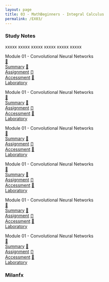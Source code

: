 ```yaml
---
layout: page
title: 03 - MathBeginners - Integral Calculus
permalink: /EX03/
---
```


<h3>Study Notes</h3>

xxxxx xxxxx xxxxx xxxxx xxxxx xxxxx

<div>
  <span class="btn spec1"><span class="btn spec2">Module 01 - Convolutional Neural Networks</span>
  <br>
  <a href="/01-MSDS-Express/EX01/M1/" class="btn icon1">📝<br>Summary</a>
  <a href="/01-MSDS-Express/EX01/M1/" class="btn icon2">📖<br>Assignment</a>
  <a href="/01-MSDS-Express/EX01/M1/" class="btn icon3">⏰<br>Accessment</a>
  <a href="/01-MSDS-Express/EX01/M1/" class="btn icon4">📂<br>Laboratory</a>
  </span>

  <span class="btn spec1"><span class="btn spec2">Module 01 - Convolutional Neural Networks</span>
  <br>
  <a href="/01-MSDS-Express/EX01/M1/" class="btn icon1">📝<br>Summary</a>
  <a href="/01-MSDS-Express/EX01/M1/" class="btn icon2">📖<br>Assignment</a>
  <a href="/01-MSDS-Express/EX01/M1/" class="btn icon3">⏰<br>Accessment</a>
  <a href="/01-MSDS-Express/EX01/M1/" class="btn icon4">📂<br>Laboratory</a>
  </span>
</div>

<div>
  <span class="btn spec1"><span class="btn spec2">Module 01 - Convolutional Neural Networks</span>
  <br>
  <a href="/01-MSDS-Express/EX01/M1/" class="btn icon1">📝<br>Summary</a>
  <a href="/01-MSDS-Express/EX01/M1/" class="btn icon2">📖<br>Assignment</a>
  <a href="/01-MSDS-Express/EX01/M1/" class="btn icon3">⏰<br>Accessment</a>
  <a href="/01-MSDS-Express/EX01/M1/" class="btn icon4">📂<br>Laboratory</a>
  </span>

  <span class="btn spec1"><span class="btn spec2">Module 01 - Convolutional Neural Networks</span>
  <br>
  <a href="/01-MSDS-Express/EX01/M1/" class="btn icon1">📝<br>Summary</a>
  <a href="/01-MSDS-Express/EX01/M1/" class="btn icon2">📖<br>Assignment</a>
  <a href="/01-MSDS-Express/EX01/M1/" class="btn icon3">⏰<br>Accessment</a>
  <a href="/01-MSDS-Express/EX01/M1/" class="btn icon4">📂<br>Laboratory</a>
  </span>
</div>

<div>
  <span class="btn spec1"><span class="btn spec2">Module 01 - Convolutional Neural Networks</span>
  <br>
  <a href="/01-MSDS-Express/EX01/M1/" class="btn icon1">📝<br>Summary</a>
  <a href="/01-MSDS-Express/EX01/M1/" class="btn icon2">📖<br>Assignment</a>
  <a href="/01-MSDS-Express/EX01/M1/" class="btn icon3">⏰<br>Accessment</a>
  <a href="/01-MSDS-Express/EX01/M1/" class="btn icon4">📂<br>Laboratory</a>
  </span>

  <span class="btn spec1"><span class="btn spec2">Module 01 - Convolutional Neural Networks</span>
  <br>
  <a href="/01-MSDS-Express/EX01/M1/" class="btn icon1">📝<br>Summary</a>
  <a href="/01-MSDS-Express/EX01/M1/" class="btn icon2">📖<br>Assignment</a>
  <a href="/01-MSDS-Express/EX01/M1/" class="btn icon3">⏰<br>Accessment</a>
  <a href="/01-MSDS-Express/EX01/M1/" class="btn icon4">📂<br>Laboratory</a>
  </span>
</div>

<h3>Milanfx</h3>
